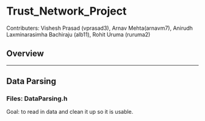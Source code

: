 # Trust_Network_Project
Contributers: Vishesh Prasad (vprasad3), Arnav Mehta(arnavm7), Anirudh Laxminarasimha Bachiraju (alb11), Rohit Uruma (ruruma2)

## Overview
- - - -
## Data Parsing
### Files: DataParsing.h
Goal: to read in data and clean it up so it is usable.
